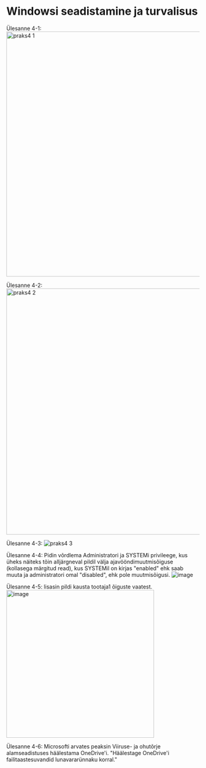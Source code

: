 # Windowsi seadistamine ja turvalisus

Ülesanne 4-1: 
<img width="638" alt="praks4 1" src="https://github.com/riikaseeba/opsys2023/assets/144622934/8107ef9c-c37c-4706-8b81-8a1e9a420839">

Ülesanne 4-2: 
<img width="641" alt="praks4 2" src="https://github.com/riikaseeba/opsys2023/assets/144622934/9ce01298-16a4-424e-b94c-a3a666b22aae">

Ülesanne 4-3: 
![praks4 3](https://github.com/riikaseeba/opsys2023/assets/144622934/a2f438d5-7ae2-48e4-88ec-bd2c2f1082bb)

Ülesanne 4-4: Pidin võrdlema Administratori ja SYSTEMi privileege, kus üheks näiteks tõin alljärgneval pildil välja ajavööndimuutmisõiguse (kollasega märgitud read), kus SYSTEMil on kirjas "enabled" ehk saab muuta ja administratori omal "disabled", ehk pole muutmisõigusi.
![image](https://github.com/riikaseeba/opsys2023/assets/144622934/1e56639e-4959-4bc5-a1b2-3a87e63eabca)

Ülesanne 4-5: lisasin pildi kausta tootaja1 õiguste vaatest.
<img width="385" alt="image" src="https://github.com/riikaseeba/opsys2023/assets/144622934/af901bef-4f25-45ad-a5e0-98b3940a6961">

Ülesanne 4-6: Microsofti arvates peaksin Viiruse- ja ohutõrje alamseadistuses häälestama OneDrive'i. "Häälestage OneDrive'i failitaastesuvandid lunavararünnaku korral."
